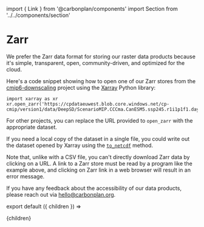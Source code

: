 import { Link } from '@carbonplan/components'
import Section from '../../components/section'

# Zarr

We prefer the Zarr data format for storing our raster data products because it's simple, transparent, open, community-driven, and optimized for the cloud.

Here's a code snippet showing how to open one of our Zarr stores from the [cmip6-downscaling](https://github.com/carbonplan/cmip6-downscaling) project using the [Xarray](https://docs.xarray.dev/en/stable/) Python library:

```
import xarray as xr
xr.open_zarr('https://cpdataeuwest.blob.core.windows.net/cp-cmip/version1/data/DeepSD/ScenarioMIP.CCCma.CanESM5.ssp245.r1i1p1f1.day.DeepSD.pr.zarr')
```

For other projects, you can replace the URL provided to `open_zarr` with the appropriate dataset.

If you need a local copy of the dataset in a single file, you could write out the dataset opened by Xarray using the [`to_netcdf`](https://docs.xarray.dev/en/latest/generated/xarray.Dataset.to_netcdf.html) method.

Note that, unlike with a CSV file, you can't directly download Zarr data by clicking on a URL. A link to a Zarr store must be read by a program like the example above, and clicking on Zarr link in a web browser will result in an error message.

If you have any feedback about the accessibility of our data products, please reach out via <Link href='mailto:hello@carbonplan.org'>hello@carbonplan.org</Link>.

export default ({ children }) => <Section>{children}</Section>
